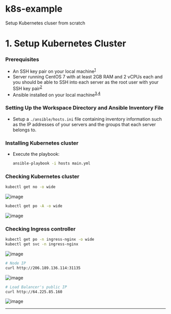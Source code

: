# k8s-example
Setup Kubernetes cluser from scratch

# 1. Setup Kubernetes Cluster

### Prerequisites
* An SSH key pair on your local machine<sup>[1]</sup>
* Server running CentOS 7 with at least 2GB RAM and 2 vCPUs each and you should be able to SSH into each server as the root user with your SSH key pair<sup>[2]</sup>
* Ansible installed on your local machine<sup>[3],[4]</sup>

### Setting Up the Workspace Directory and Ansible Inventory File
* Setup a `./ansible/hosts.ini` file containing inventory information such as the IP addresses of your servers and the groups that each server belongs to.

### Installing Kubernetes cluster
* Execute the playbook:
    ```bash
    ansible-playbook -i hosts main.yml
    ```

### Checking Kubernetes cluster
```bash
kubectl get no -o wide
```
![image](https://user-images.githubusercontent.com/44951703/215072456-dc4178b1-f9c3-4664-941f-7b8f1464924d.png)
```bash
kubectl get po -A -o wide
```
![image](https://user-images.githubusercontent.com/44951703/215072746-b6281bbf-6e3c-4fc3-8960-865043d920a3.png)

### Checking Ingress controller
```bash
kubectl get po -n ingress-nginx -o wide
kubectl get svc -n ingress-nginx
```
![image](https://user-images.githubusercontent.com/44951703/215191109-eb30e9d5-4bbc-45ec-a843-e66016dcab54.png)
```bash
# Node IP
curl http://206.189.136.114:31135
```
![image](https://user-images.githubusercontent.com/44951703/215191488-eb95e515-5c8a-4098-a482-5860a88f46b0.png)

```bash
# Load Balancer's public IP
curl http://64.225.85.160
```
![image](https://user-images.githubusercontent.com/44951703/215193063-d5d89a0b-5ba4-46bd-a318-59f2797303cf.png)




---
[1]: https://https://www.digitalocean.com/community/tutorials/ssh-essentials-working-with-ssh-servers-clients-and-keys#generating-and-working-with-ssh-keys
[2]: https://www.digitalocean.com/community/tutorials/how-to-set-up-ssh-keys-on-centos7
[3]: https://docs.ansible.com/ansible/latest/installation_guide/intro_installation.html#installing-the-control-machine
[4]: https://phoenixnap.com/kb/install-ansible-on-windows

